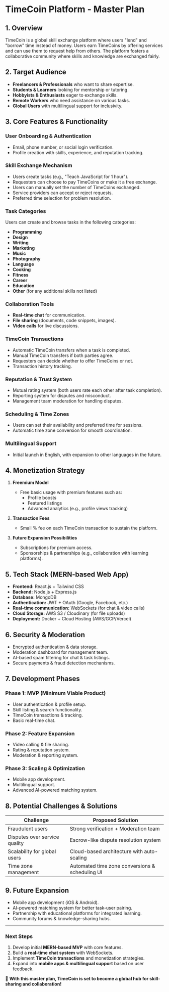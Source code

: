 # TimeCoin Platform - Master Plan

## 1. Overview
TimeCoin is a global skill exchange platform where users "lend" and "borrow" time instead of money. Users earn TimeCoins by offering services and can use them to request help from others. The platform fosters a collaborative community where skills and knowledge are exchanged fairly.

## 2. Target Audience
- **Freelancers & Professionals** who want to share expertise.
- **Students & Learners** looking for mentorship or tutoring.
- **Hobbyists & Enthusiasts** eager to exchange skills.
- **Remote Workers** who need assistance on various tasks.
- **Global Users** with multilingual support for inclusivity.

## 3. Core Features & Functionality
### User Onboarding & Authentication
- Email, phone number, or social login verification.
- Profile creation with skills, experience, and reputation tracking.

### Skill Exchange Mechanism
- Users create tasks (e.g., "Teach JavaScript for 1 hour").
- Requesters can choose to pay TimeCoins or make it a free exchange.
- Users can manually set the number of TimeCoins exchanged.
- Service providers can accept or reject requests.
- Preferred time selection for problem resolution.

### Task Categories
Users can create and browse tasks in the following categories:
- **Programming**
- **Design**
- **Writing**
- **Marketing**
- **Music**
- **Photography**
- **Language**
- **Cooking**
- **Fitness**
- **Career**
- **Education**
- **Other** (for any additional skills not listed)

### Collaboration Tools
- **Real-time chat** for communication.
- **File sharing** (documents, code snippets, images).
- **Video calls** for live discussions.

### TimeCoin Transactions
- Automatic TimeCoin transfers when a task is completed.
- Manual TimeCoin transfers if both parties agree.
- Requesters can decide whether to offer TimeCoins or not.
- Transaction history tracking.

### Reputation & Trust System
- Mutual rating system (both users rate each other after task completion).
- Reporting system for disputes and misconduct.
- Management team moderation for handling disputes.

### Scheduling & Time Zones
- Users can set their availability and preferred time for sessions.
- Automatic time zone conversion for smooth coordination.

### Multilingual Support
- Initial launch in English, with expansion to other languages in the future.

## 4. Monetization Strategy
1. **Freemium Model**
   - Free basic usage with premium features such as:
     - Profile boosts
     - Featured listings
     - Advanced analytics (e.g., profile views tracking)

2. **Transaction Fees**
   - Small % fee on each TimeCoin transaction to sustain the platform.

3. **Future Expansion Possibilities**
   - Subscriptions for premium access.
   - Sponsorships & partnerships (e.g., collaboration with learning platforms).

## 5. Tech Stack (MERN-based Web App)
- **Frontend:** React.js + Tailwind CSS
- **Backend:** Node.js + Express.js
- **Database:** MongoDB
- **Authentication:** JWT + OAuth (Google, Facebook, etc.)
- **Real-time communication:** WebSockets (for chat & video calls)
- **Cloud Storage:** AWS S3 / Cloudinary (for file uploads)
- **Deployment:** Docker + Cloud Hosting (AWS/GCP/Vercel)

## 6. Security & Moderation
- Encrypted authentication & data storage.
- Moderation dashboard for management team.
- AI-based spam filtering for chat & task listings.
- Secure payments & fraud detection mechanisms.

## 7. Development Phases
### Phase 1: MVP (Minimum Viable Product)
- User authentication & profile setup.
- Skill listing & search functionality.
- TimeCoin transactions & tracking.
- Basic real-time chat.

### Phase 2: Feature Expansion
- Video calling & file sharing.
- Rating & reputation system.
- Moderation & reporting system.

### Phase 3: Scaling & Optimization
- Mobile app development.
- Multilingual support.
- Advanced AI-powered matching system.

## 8. Potential Challenges & Solutions
| **Challenge** | **Proposed Solution** |
|--------------|-------------------|
| Fraudulent users | Strong verification + Moderation team |
| Disputes over service quality | Escrow-like dispute resolution system |
| Scalability for global users | Cloud-based architecture with auto-scaling |
| Time zone management | Automated time zone conversions & scheduling UI |

## 9. Future Expansion
- Mobile app development (iOS & Android).
- AI-powered matching system for better task-user pairing.
- Partnership with educational platforms for integrated learning.
- Community forums & knowledge-sharing hubs.

---

### Next Steps
1. Develop initial **MERN-based MVP** with core features.
2. Build a **real-time chat system** with WebSockets.
3. Implement **TimeCoin transactions** and monetization strategies.
4. Expand into **mobile apps & multilingual support** based on user feedback.

🚀 **With this master plan, TimeCoin is set to become a global hub for skill-sharing and collaboration!**

